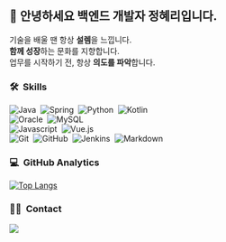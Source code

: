 ## 👋 안녕하세요 백엔드 개발자 정혜리입니다.

기술을 배울 땐 항상 **설렘**을 느낍니다.\
**함께 성장**하는 문화를 지향합니다.\
업무를 시작하기 전, 항상 **의도를 파악**합니다.


### 🛠 &nbsp;Skills
![Java](https://img.shields.io/badge/-Java-05122A?style=flat&logo=java)&nbsp;
![Spring](https://img.shields.io/badge/-Spring-05122A?style=flat&logo=spring)&nbsp;
![Python](https://img.shields.io/badge/-Python-05122A?style=flat&logo=python)&nbsp;
![Kotlin](https://img.shields.io/badge/-Kotlin-05122A?style=flat&logo=kotlin)&nbsp;
<br />
![Oracle](https://img.shields.io/badge/-Oracle-05122A?style=flat&logo=oracle)&nbsp;
![MySQL](https://img.shields.io/badge/-MySQL-05122A?style=flat&logo=mysql&logoColor=4479A1)&nbsp;
<br />
![Javascript](https://img.shields.io/badge/-Javascript-05122A?style=flat&logo=javascript)&nbsp;
![Vue.js](https://img.shields.io/badge/-Vue.js-05122A?style=flat&logo=vue.js)&nbsp;
<br />
![Git](https://img.shields.io/badge/-Git-05122A?style=flat&logo=git)&nbsp;
![GitHub](https://img.shields.io/badge/-GitHub-05122A?style=flat&logo=github)&nbsp;
![Jenkins](https://img.shields.io/badge/-Jenkins-05122A?style=flat&logo=jenkins&logoColor=D24939)&nbsp;
![Markdown](https://img.shields.io/badge/-Markdown-05122A?style=flat&logo=markdown)&nbsp;


### 💻 &nbsp;GitHub Analytics

[![Top Langs](https://github-readme-stats.vercel.app/api/top-langs/?username=cos850&layout=compact&theme=algolia)]()


### 🤝🏻 &nbsp;Contact
<a href="mailto:jeonghyeri98@gmail.com"><img src="https://img.shields.io/badge/-jeonghyeri98@gmail.com-D14836?style=flat&logo=Gmail&logoColor=white"/></a>


<!--
**cos850/cos850** is a ✨ _special_ ✨ repository because its `README.md` (this file) appears on your GitHub profile.

Here are some ideas to get you started:

- 🔭 I’m currently working on ...
- 🌱 I’m currently learning ...
- 👯 I’m looking to collaborate on ...
- 🤔 I’m looking for help with ...
- 💬 Ask me about ...
- 📫 How to reach me: ...
- 😄 Pronouns: ...
- ⚡ Fun fact: ...
-->
